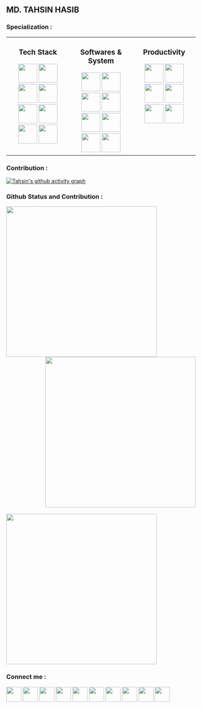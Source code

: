 ## MD. TAHSIN HASIB

### Specialization :
<table><tr><td valign="top" width="33%">

  ### <p align="center">Tech Stack</p> 
<div align="center">  
  <img src="https://img.icons8.com/color/256/c-programming.png" height="50" />  
  <img src="https://img.icons8.com/color/256/c-plus-plus-logo.png" height="50" />  
  <img src="https://img.icons8.com/color/256/java-coffee-cup-logo.png" height="50" />  
  <img src="https://img.icons8.com/color/256/html-5--v1.png" height="50" />  
  <img src="https://img.icons8.com/?size=512&id=21278&format=png" height="50" />  
  <img src="https://img.icons8.com/?size=512&id=21278&format=png" height="50" />  
  <img src="https://img.icons8.com/color/256/mysql-logo.png" height="50" />  
  <img src="https://img.icons8.com/color/256/c-sharp-logo-2.png" height="50" />  
</div></td><td valign="top" width="33%">

  ### <p align="center">Softwares & System</p>
<div align="center">  
  <img height="50" src = "https://img.icons8.com/color/256/visual-studio-code-2019.png">
  <img height="50" src = "https://img.icons8.com/fluency/256/visual-studio.png">
  <img height="50" src = "https://img.icons8.com/fluency/256/sublime-text.png">
  <img height="50" src = "https://img.icons8.com/color/256/code-blocks.png"> 
  <img height="50" src = "https://img.icons8.com/color/256/microsoft-sql-server.png">
  <img height="50" src = "https://img.icons8.com/color/256/git.png"> 
  <img height="50" src = "https://img.icons8.com/?size=512&id=108792&format=png"> 
  <img height="50" src = "https://img.icons8.com/?size=512&id=63208&format=png">
</div>
  </td><td valign="top" width="33%">
  
  ### <p align="center">Productivity</p>  
<div align="center">  
  <img height="50" src = "https://img.icons8.com/color/256/ms-word.png">
  <img height="50" src = "https://img.icons8.com/color/256/ms-powerpoint--v1.png">
  <img height="50" src = "https://img.icons8.com/color/256/ms-excel.png">
  <img height="50" src = "https://img.icons8.com/fluency/256/microsoft-teams-2019.png">
  <img height="50" src = "https://img.icons8.com/color/256/adobe-photoshop--v1.png">
  <img height="50" src = "https://img.icons8.com/fluency/256/obs-studio.png"> 
</div>
  </td></tr></table>  

### Contribution :
[![Tahsin's github activity graph](https://github-readme-activity-graph.vercel.app/graph?username=tahsinhasib&theme=react-dark&count_private=true&area=true&hide_border=false)](https://github.com/tahsinhasib/github-readme-activity-graph)

### Github Status and Contribution :
<div>
<div align="left">
  <img src = "https://github-readme-stats.vercel.app/api?username=tahsinhasib&theme=github_dark&&count_private=true&show_icons=true" width = "400px">
    <div align="right">
    <img src = "https://github-readme-stats.vercel.app/api/top-langs/?username=tahsinhasib&layout=pie" width = "400px">
    </div>
  <br>
  <img src = "https://streak-stats.demolab.com?user=tahsinhasib&theme=github-dark-blue&count_private=true" width = "400px">
</div>

  

### Connect me :

<a href = "https://facebook.com/tahsin.hasib.30/"><img src ="https://img.icons8.com/fluency/256/facebook.png" width ="40px"/></a>
<a href = "https://www.instagram.com/tahsinhasib_/"><img height="40" src ="https://img.icons8.com/fluency/256/instagram-new.png"/></a>
<a href = "https://www.linkedin.com/in/tahsinhasib/"><img src ="https://img.icons8.com/fluency/256/linkedin.png" width ="40px"/></a>
<a href = "https:https://twitter.com/tahsinhasib_152"><img src ="https://img.icons8.com/fluency/256/twitter.png" width ="40px"/></a>
<a href = "https://www.twitch.tv/tahsinhasib"><img src ="https://img.icons8.com/color/256/twitch--v2.png" width ="40px"/></a>
<img src = "https://img.icons8.com/fluency/256/discord-logo.png" width ="40px"/>
<a href = "https://www.hackerrank.com/tahsinhasib"><img src = "https://img.icons8.com/external-tal-revivo-shadow-tal-revivo/256/external-hackerrank-is-a-technology-company-that-focuses-on-competitive-programming-logo-shadow-tal-revivo.png" width = "40px"/></a>
<a href = "https://codeforces.com/profile/tahsinhasib"><img src = "https://img.icons8.com/external-tal-revivo-color-tal-revivo/256/external-codeforces-programming-competitions-and-contests-programming-community-logo-color-tal-revivo.png" width = "40px"/></a>
<a href = "https://stackoverflow.com/users/21026575/tahsin-hasib"><img src = "https://img.icons8.com/external-tal-revivo-color-tal-revivo/256/external-stack-overflow-is-a-question-and-answer-site-for-professional-logo-color-tal-revivo.png" width = "40px"/></a>
<a href = "https://auth.geeksforgeeks.org/user/tahsinhasib"><img src = "https://img.icons8.com/color/256/GeeksforGeeks.png" width = "40px"/></a>


